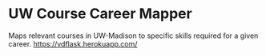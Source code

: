 # UW Course Career Mapper
Maps relevant courses in UW-Madison to specific skills required for a given career.
https://vdflask.herokuapp.com/
